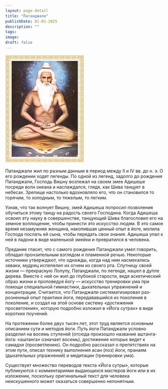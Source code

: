 ```yaml
---
layout: page-detail
title: "Патанджали"
publishDate: 01-01-2025
description: ""
tags:
image:
draft: false
---
```


![Патанджали](/upload/iblock/039/03989e0785da783a3961c7a46176d7f5.jpg "Патанджали") 

 Патанджали жил по разным данным в период между II и IV вв. до н. э. О его рождении хо­дят легенды. По одной из легенд, задолго до рождения Патанджали, Господь Вишну возлежал на своем змее Адишеше посреди волн океана и насла­ждался, глядя, как Шива танцует в небесах. Зрели­ще настолько вдохновляло его, что он становился то горячим, то холодным, то тяжелым, то легким.

 Узнав, что так волнует Вишну, змей Адишеша попро­сил позволения обучиться этому танцу на радость своего Господина. Когда Адишеша освоил эту науку в совершенстве, танцующий Шива благословил его на земное воплощение, чтобы принести это искус­ство людям. В это самое время незамужняя женщи­на, накопившая ценный опыт в йоге, молила Господа послать ей сына, чтобы передать свои знания. Ади­шеша упал к ней в ладони в виде маленькой змейки и превратился в человека.

 Предание гласит, что с самого рождения Па­танджали умел говорить, обладал пронзительным взглядом и пламенной речью. Некоторые источники утверждают, что однажды, когда над ним насмеха­лись зеваки, мудрец испепелил их огнем из своего рта. Спутницу своей жизни — прекрасную Лолупу, Патанджали, по легенде, нашел в дупле дерева. Вме­сте с ней он жил до глубокой старости, ведя аскети­ческий образ жизни и проповедуя йогу — искусство тренировки ума при помощи специальной гимна­стики, дыхательных упражнений и концентрации. Считается, что Патанджали систематизировал раз­розненный опыт практики йоги, передававшийся из поколения в поколение, и создал на этой основе систему «достижения просветления», которую под­робно изложил в «Йога сутрах» в виде коротких по­учений.

 На протяжении более двух тысяч лет, этот труд является основным описанием сути и методов йоги. Путь йоги Патанджали условно разделил на восемь ступеней (отсюда произошло название аштанга-йога: «аштанга» означает восемь), достижение которых ведет к самадхи (просветлению). Он подробно рас­сказал о препятствиях на этом пути, описал технику выполнения асан (поз) йоги, пранаям (дыхательных упражнений) и медитации (тренировки ума).

 Существует множество переводов текста «Йога сутры», которые публикуются с комментариями выдающихся мастеров йоги или в их изложении, поскольку оригинальный текст для человека неискушенного может оказаться совершенно непонятным.
  
  
